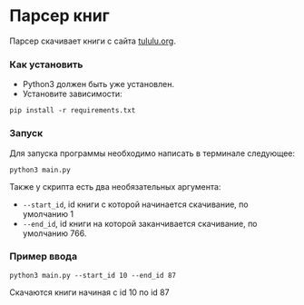 # Парсер книг

Парсер скачивает книги с сайта [tululu.org](http://tululu.org/).

### Как установить

- Python3 должен быть уже установлен.
- Установите зависимости:
```commandline
pip install -r requirements.txt
```

### Запуск

Для запуска программы необходимо написать в терминале следующее:
```commandline
python3 main.py
```

Также у скрипта есть два необязательных аргумента:
- `--start_id`, id книги с которой начинается скачивание, по умолчанию 1
- `--end_id`, id книги на которой заканчивается скачивание, по умолчанию 766.

### Пример ввода

```commandline
python3 main.py --start_id 10 --end_id 87
```
Скачаются книги начиная с id 10 по id 87